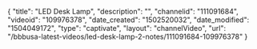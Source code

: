{
    "title": "LED Desk Lamp",
    "description": "",
    "channelid": "111091684",
    "videoid": "109976378",
    "date_created": "1502520032",
    "date_modified": "1504049172",
    "type": "captivate",
    "layout": "channelVideo",
    "url": "\/bbbusa-latest-videos\/led-desk-lamp-2-notes\/111091684-109976378"
}